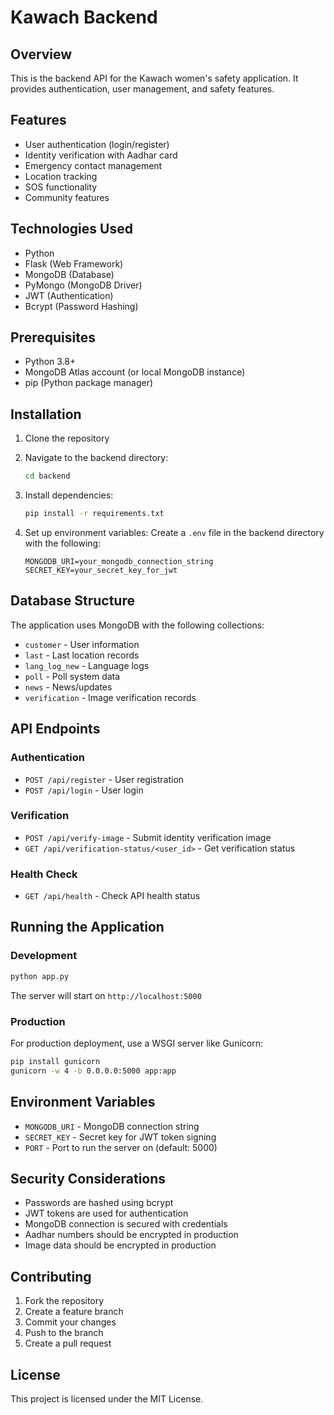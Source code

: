 # Kawach Backend

## Overview
This is the backend API for the Kawach women's safety application. It provides authentication, user management, and safety features.

## Features
- User authentication (login/register)
- Identity verification with Aadhar card
- Emergency contact management
- Location tracking
- SOS functionality
- Community features

## Technologies Used
- Python
- Flask (Web Framework)
- MongoDB (Database)
- PyMongo (MongoDB Driver)
- JWT (Authentication)
- Bcrypt (Password Hashing)

## Prerequisites
- Python 3.8+
- MongoDB Atlas account (or local MongoDB instance)
- pip (Python package manager)

## Installation

1. Clone the repository
2. Navigate to the backend directory:
   ```bash
   cd backend
   ```

3. Install dependencies:
   ```bash
   pip install -r requirements.txt
   ```

4. Set up environment variables:
   Create a `.env` file in the backend directory with the following:
   ```
   MONGODB_URI=your_mongodb_connection_string
   SECRET_KEY=your_secret_key_for_jwt
   ```

## Database Structure
The application uses MongoDB with the following collections:
- `customer` - User information
- `last` - Last location records
- `lang_log_new` - Language logs
- `poll` - Poll system data
- `news` - News/updates
- `verification` - Image verification records

## API Endpoints

### Authentication
- `POST /api/register` - User registration
- `POST /api/login` - User login

### Verification
- `POST /api/verify-image` - Submit identity verification image
- `GET /api/verification-status/<user_id>` - Get verification status

### Health Check
- `GET /api/health` - Check API health status

## Running the Application

### Development
```bash
python app.py
```

The server will start on `http://localhost:5000`

### Production
For production deployment, use a WSGI server like Gunicorn:
```bash
pip install gunicorn
gunicorn -w 4 -b 0.0.0.0:5000 app:app
```

## Environment Variables
- `MONGODB_URI` - MongoDB connection string
- `SECRET_KEY` - Secret key for JWT token signing
- `PORT` - Port to run the server on (default: 5000)

## Security Considerations
- Passwords are hashed using bcrypt
- JWT tokens are used for authentication
- MongoDB connection is secured with credentials
- Aadhar numbers should be encrypted in production
- Image data should be encrypted in production

## Contributing
1. Fork the repository
2. Create a feature branch
3. Commit your changes
4. Push to the branch
5. Create a pull request

## License
This project is licensed under the MIT License.